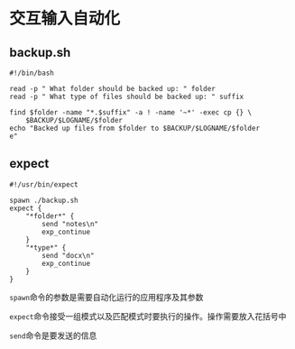 # 交互输入自动化

## backup.sh
```shell
#!/bin/bash

read -p " What folder should be backed up: " folder
read -p " What type of files should be backed up: " suffix

find $folder -name "*.$suffix" -a ! -name '~*' -exec cp {} \
    $BACKUP/$LOGNAME/$folder
echo "Backed up files from $folder to $BACKUP/$LOGNAME/$folder
e"
```


## expect
```shell
#!/usr/bin/expect

spawn ./backup.sh
expect {
    "*folder*" {
        send "notes\n"
        exp_continue
    }
    "*type*" {
        send "docx\n"
        exp_continue
    }
}
```
`spawn`命令的参数是需要自动化运行的应用程序及其参数

`expect`命令接受一组模式以及匹配模式时要执行的操作。操作需要放入花括号中

`send`命令是要发送的信息